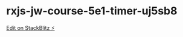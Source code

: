 # rxjs-jw-course-5e1-timer-uj5sb8

[Edit on StackBlitz ⚡️](https://stackblitz.com/edit/rxjs-jw-course-5e1-timer-uj5sb8)